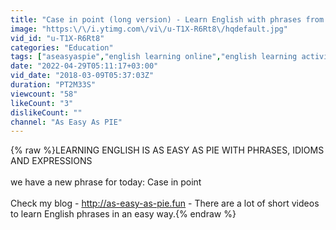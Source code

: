 ```yaml
---
title: "Case in point (long version) - Learn English with phrases from TV series - AsEasyAsPIE"
image: "https:\/\/i.ytimg.com\/vi\/u-T1X-R6Rt8\/hqdefault.jpg"
vid_id: "u-T1X-R6Rt8"
categories: "Education"
tags: ["aseasyaspie","english learning online","english learning activities"]
date: "2022-04-29T05:11:17+03:00"
vid_date: "2018-03-09T05:37:03Z"
duration: "PT2M33S"
viewcount: "58"
likeCount: "3"
dislikeCount: ""
channel: "As Easy As PIE"
---
```

{% raw %}LEARNING ENGLISH IS AS EASY AS PIE WITH PHRASES, IDIOMS AND EXPRESSIONS<br /><br />we have a new phrase for today: Case in point <br /><br />Check my blog - <a rel="nofollow" target="blank" href="http://as-easy-as-pie.fun">http://as-easy-as-pie.fun</a> - There are a lot of short videos to learn English phrases in an easy way.{% endraw %}
